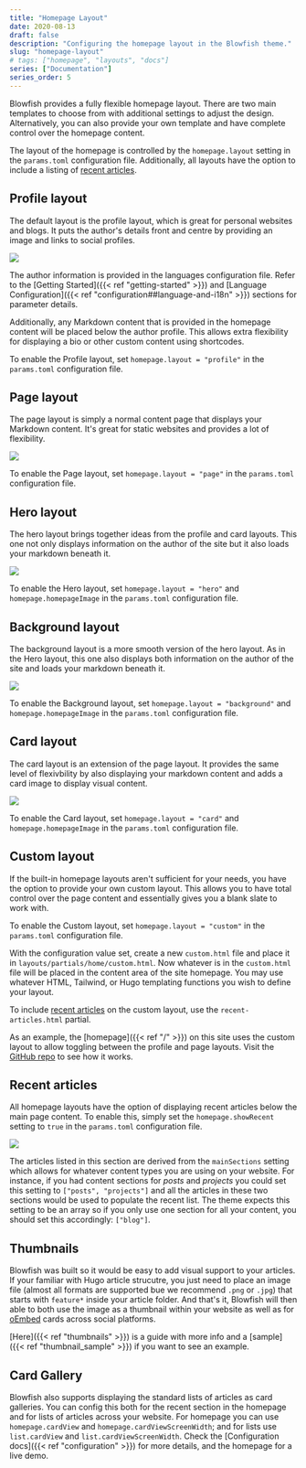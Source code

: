 ```yaml
---
title: "Homepage Layout"
date: 2020-08-13
draft: false
description: "Configuring the homepage layout in the Blowfish theme."
slug: "homepage-layout"
# tags: ["homepage", "layouts", "docs"]
series: ["Documentation"]
series_order: 5
---
```


Blowfish provides a fully flexible homepage layout. There are two main templates to choose from with additional settings to adjust the design. Alternatively, you can also provide your own template and have complete control over the homepage content.

The layout of the homepage is controlled by the `homepage.layout` setting in the `params.toml` configuration file. Additionally, all layouts have the option to include a listing of [recent articles](#recent-articles).

## Profile layout

The default layout is the profile layout, which is great for personal websites and blogs. It puts the author's details front and centre by providing an image and links to social profiles.

<img class="thumbnailshadow" src="home-profile.png"/>

The author information is provided in the languages configuration file. Refer to the [Getting Started]({{< ref "getting-started" >}}) and [Language Configuration]({{< ref "configuration##language-and-i18n" >}}) sections for parameter details.

Additionally, any Markdown content that is provided in the homepage content will be placed below the author profile. This allows extra flexibility for displaying a bio or other custom content using shortcodes.

To enable the Profile layout, set `homepage.layout = "profile"` in the `params.toml` configuration file.

## Page layout

The page layout is simply a normal content page that displays your Markdown content. It's great for static websites and provides a lot of flexibility.

<img class="thumbnailshadow" src="home-page.png"/>

To enable the Page layout, set `homepage.layout = "page"` in the `params.toml` configuration file.

## Hero layout

The hero layout brings together ideas from the profile and card layouts. This one not only displays information on the author of the site but it also loads your markdown beneath it.

<img class="thumbnailshadow" src="home-hero.png"/>

To enable the Hero layout, set `homepage.layout = "hero"` and `homepage.homepageImage` in the `params.toml` configuration file.

## Background layout

The background layout is a more smooth version of the hero layout. As in the Hero layout, this one also displays both information on the author of the site and loads your markdown beneath it.

<img class="thumbnailshadow" src="home-background.png"/>

To enable the Background layout, set `homepage.layout = "background"` and `homepage.homepageImage` in the `params.toml` configuration file.

## Card layout

The card layout is an extension of the page layout. It provides the same level of flexivbility by also displaying your markdown content and adds a card image to display visual content.

<img class="thumbnailshadow" src="home-card.png"/>

To enable the Card layout, set `homepage.layout = "card"` and `homepage.homepageImage` in the `params.toml` configuration file. 


## Custom layout

If the built-in homepage layouts aren't sufficient for your needs, you have the option to provide your own custom layout. This allows you to have total control over the page content and essentially gives you a blank slate to work with.

To enable the Custom layout, set `homepage.layout = "custom"` in the `params.toml` configuration file.

With the configuration value set, create a new `custom.html` file and place it in `layouts/partials/home/custom.html`. Now whatever is in the `custom.html` file will be placed in the content area of the site homepage. You may use whatever HTML, Tailwind, or Hugo templating functions you wish to define your layout.

To include [recent articles](#recent-articles) on the custom layout, use the `recent-articles.html` partial.

As an example, the [homepage]({{< ref "/" >}}) on this site uses the custom layout to allow toggling between the profile and page layouts. Visit the [GitHub repo](https://github.com/nunocoracao/blowfish/blob/main/exampleSite/layouts/partials/home/custom.html) to see how it works.

## Recent articles

All homepage layouts have the option of displaying recent articles below the main page content. To enable this, simply set the `homepage.showRecent` setting to `true` in the `params.toml` configuration file.

<img class="thumbnailshadow" src="home-list.png"/>

The articles listed in this section are derived from the `mainSections` setting which allows for whatever content types you are using on your website. For instance, if you had content sections for _posts_ and _projects_ you could set this setting to `["posts", "projects"]` and all the articles in these two sections would be used to populate the recent list. The theme expects this setting to be an array so if you only use one section for all your content, you should set this accordingly: `["blog"]`.

## Thumbnails

Blowfish was built so it would be easy to add visual support to your articles. If your familiar with Hugo article strucutre, you just need to place an image file (almost all formats are supported bue we recommend `.png` or `.jpg`) that starts with `feature*` inside your article folder. And that's it, Blowfish will then able to both use the image as a thumbnail within your website as well as for <a target="_blank" href="https://oembed.com/">oEmbed</a> cards across social platforms. 

[Here]({{< ref "thumbnails" >}}) is a guide with more info and a [sample]({{< ref "thumbnail_sample" >}}) if you want to see an example.

## Card Gallery

Blowfish also supports displaying the standard lists of articles as card galleries. You can config this both for the recent section in the homepage and for lists of articles across your website. For homepage you can use `homepage.cardView` and `homepage.cardViewScreenWidth`; and for lists use `list.cardView` and `list.cardViewScreenWidth`. Check the [Configuration docs]({{< ref "configuration" >}}) for more details, and the homepage for a live demo.